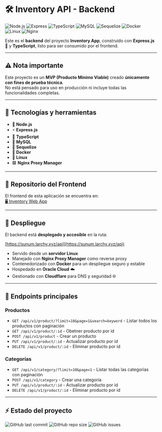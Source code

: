 # 🛠️ Inventory API - Backend

![Node.js](https://img.shields.io/badge/Node.js-339933?style=for-the-badge&logo=node.js&logoColor=white)
![Express](https://img.shields.io/badge/Express.js-000000?style=for-the-badge&logo=express&logoColor=white)
![TypeScript](https://img.shields.io/badge/TypeScript-3178C6?style=for-the-badge&logo=typescript&logoColor=white)
![MySQL](https://img.shields.io/badge/MySQL-4479A1?style=for-the-badge&logo=mysql&logoColor=white)
![Sequelize](https://img.shields.io/badge/Sequelize-52B0E7?style=for-the-badge&logo=sequelize&logoColor=white)
![Docker](https://img.shields.io/badge/Docker-2496ED?style=for-the-badge&logo=docker&logoColor=white)
![Linux](https://img.shields.io/badge/Linux-FCC624?style=for-the-badge&logo=linux&logoColor=black)
![Nginx](https://img.shields.io/badge/Nginx-009639?style=for-the-badge&logo=nginx&logoColor=white)


Este es el **backend** del proyecto **Inventory App**, construido con **Express.js** 🚀 y **TypeScript**, listo para ser consumido por el frontend.

---

## ⚠️ Nota importante

Este proyecto es un **MVP (Producto Mínimo Viable)** creado **únicamente con fines de prueba técnica**.  
No está pensado para uso en producción ni incluye todas las funcionalidades completas.

---

## 🌟 Tecnologías y herramientas

- 🚀 **Node.js**  
- ⚡ **Express.js**  
- 📝 **TypeScript**  
- 🐬 **MySQL**
- 📕 **Sequelize** 
- 🐳 **Docker**  
- 🐧 **Linux**  
- 🟩 **Nginx Proxy Manager**  

---

## 🔗 Repositorio del Frontend

El frontend de esta aplicación se encuentra en:  
[🖥️ Inventory Web App](https://github.com/Charly3012/inventory-web-app)  

---

## 🚀 Despliegue

El backend está **desplegado y accesible** en la ruta:  

[https://sunum.larchy.xyz/api](https://sunum.larchy.xyz/api)  


- Servido desde un **servidor Linux**  
- Manejado con **Nginx Proxy Manager** como reverse proxy  
- Contenedorizado con **Docker** para un despliegue seguro y estable  
- Hospedado en **Oracle Cloud** ☁️  
- Gestionado con **Cloudflare** para DNS y seguridad 🌐

---

## 📝 Endpoints principales

### Productos
- `GET /api/v1/product/?limit=10&page=1&search=keyword` - Listar todos los productos con paginación
- `GET /api/v1/product/:id` - Obetner producto por id
- `POST /api/v1/product` - Crear un producto  
- `PUT /api/v1/product/:id` - Actualizar producto por id  
- `DELETE /api/v1/product/:id` - Eliminar producto por id  

### Categorías
- `GET /api/v1/category/?limit=10&page=1` - Listar todas las categorías con paginación
- `POST /api/v1/category` - Crear una categoría
- `PUT /api/v1/product/:id` - Actualizar producto por id  
- `DELETE /api/v1/product/:id` - Eliminar producto por id  

---

## ⚡ Estado del proyecto

![GitHub last commit](https://img.shields.io/github/last-commit/Charly3012/inventory-api?style=for-the-badge)
![GitHub repo size](https://img.shields.io/github/repo-size/Charly3012/inventory-api?style=for-the-badge)
![GitHub issues](https://img.shields.io/github/issues/Charly3012/inventory-api?style=for-the-badge)
